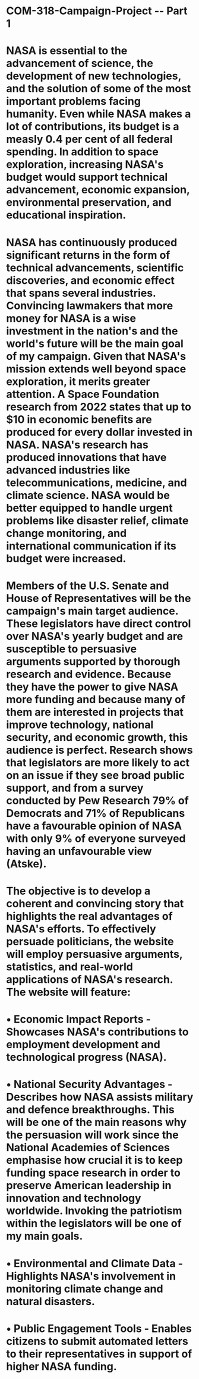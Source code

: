 # COM-318-Campaign-Project -- Part 1

# NASA is essential to the advancement of science, the development of new technologies, and the solution of some of the most important problems facing humanity. Even while NASA makes a lot of contributions, its budget is a measly 0.4 per cent of all federal spending. In addition to space exploration, increasing NASA's budget would support technical advancement, economic expansion, environmental preservation, and educational inspiration.
 

# NASA has continuously produced significant returns in the form of technical advancements, scientific discoveries, and economic effect that spans several industries. Convincing lawmakers that more money for NASA is a wise investment in the nation's and the world's future will be the main goal of my campaign. Given that NASA's mission extends well beyond space exploration, it merits greater attention. A Space Foundation research from 2022 states that up to $10 in economic benefits are produced for every dollar invested in NASA. NASA's research has produced innovations that have advanced industries like telecommunications, medicine, and climate science. NASA would be better equipped to handle urgent problems like disaster relief, climate change monitoring, and international communication if its budget were increased.

# Members of the U.S. Senate and House of Representatives will be the campaign's main target audience. These legislators have direct control over NASA's yearly budget and are susceptible to persuasive arguments supported by thorough research and evidence. Because they have the power to give NASA more funding and because many of them are interested in projects that improve technology, national security, and economic growth, this audience is perfect. Research shows that legislators are more likely to act on an issue if they see broad public support, and from a survey conducted by Pew Research 79% of Democrats and 71% of Republicans have a favourable opinion of NASA with only 9% of everyone surveyed having an unfavourable view (Atske).



# The objective is to develop a coherent and convincing story that highlights the real advantages of NASA's efforts. To effectively persuade politicians, the website will employ persuasive arguments, statistics, and real-world applications of NASA's research. The website will feature:
# •	Economic Impact Reports - Showcases NASA's contributions to employment development and technological progress (NASA).
# •	National Security Advantages - Describes how NASA assists military and defence breakthroughs. This will be one of the main reasons why the persuasion will work since the National Academies of Sciences emphasise how crucial it is to keep funding space research in order to preserve American leadership in innovation and technology worldwide. Invoking the patriotism within the legislators will be one of my main goals.
# •	Environmental and Climate Data - Highlights NASA's involvement in monitoring climate change and natural disasters.
# •	Public Engagement Tools - Enables citizens to submit automated letters to their representatives in support of higher NASA funding.
